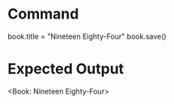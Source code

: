 # Command
book.title = "Nineteen Eighty-Four"
book.save()

# Expected Output
<Book: Nineteen Eighty-Four>